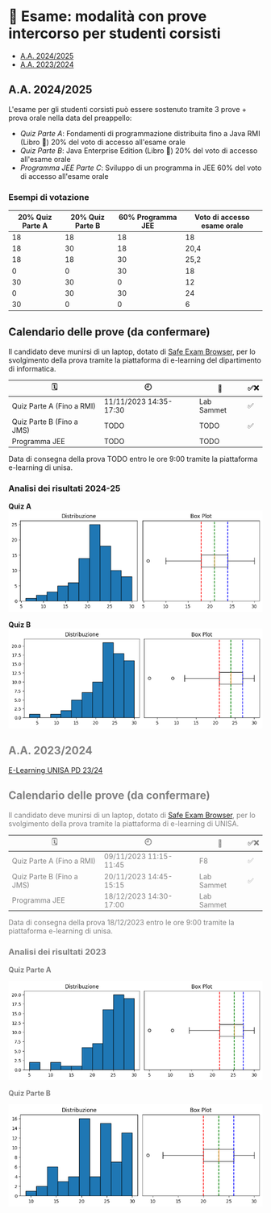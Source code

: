 # 📝 Esame: modalità con prove intercorso per studenti corsisti

  - [A.A. 2024/2025](#aa-20242025)
  - [A.A. 2023/2024](#aa-20232024)
## A.A. 2024/2025

L'esame per gli studenti corsisti può essere sostenuto tramite 3 prove + prova orale nella data del preappello:

- _Quiz Parte A_: Fondamenti di programmazione distribuita fino a Java RMI (Libro 📕) 20% del voto di accesso all'esame orale
- _Quiz Parte B_: Java Enterprise Edition (Libro 📗) 20% del voto di accesso all'esame orale
- _Programma JEE Parte C_: Sviluppo di un programma in JEE 60% del voto di accesso all'esame orale

### Esempi di votazione

|20% Quiz Parte A | 20% Quiz Parte B | 60% Programma JEE |Voto di accesso esame orale|
|-------|--------|--------|---------|
|18	|18	|18	|18|
|18	|30	|18	|20,4|
|18	|18	|30	|25,2|
|0	|0	|30	|18|
|30	|30	|0	|12|
|0	|30	|30	|24|
|30	|0	|0	|6|

## Calendario delle prove (da confermare)

Il candidato deve munirsi di un laptop, dotato di [Safe Exam Browser](https://safeexambrowser.org/), per lo svolgimento della prova tramite la piattaforma di e-learning del dipartimento di informatica.

|🗓️ | 🕘 | 📍| ✅❌ |
---------|----------|--------|-------|
Quiz Parte A (Fino a RMI)| 11/11/2023 14:35-17:30 | Lab Sammet | ✅|
Quiz Parte B (Fino a JMS)| TODO | TODO | ✅ |
Programma JEE | TODO | TODO |  |

Data di consegna della prova TODO entro le ore 9:00 tramite la piattaforma e-learning di unisa.

### Analisi dei risultati 2024-25

**Quiz A**
![quiz-a-2024](https://github.com/spagnuolocarmine/programmazione-distribuita/raw/main/data/scores/quiz-a-2024.png)

**Quiz B**
![quiz-b-2024](https://github.com/spagnuolocarmine/programmazione-distribuita/raw/main/data/scores/quiz-b-2024.png)


<span style="color: gray;">

## A.A. 2023/2024

[E-Learning UNISA PD 23/24](https://elearning.unisa.it/course/view.php?id=7552)


## Calendario delle prove (da confermare)

Il candidato deve munirsi di un laptop, dotato di [Safe Exam Browser](https://safeexambrowser.org/), per lo svolgimento della prova tramite la piattaforma di e-learning di UNISA.

|🗓️ | 🕘 | 📍| ✅❌ |
---------|----------|--------|-------|
Quiz Parte A (Fino a RMI)| 09/11/2023 11:15-11:45 | F8 | ✅|
Quiz Parte B (Fino a JMS)| 20/11/2023 14:45-15:15 | Lab Sammet | ✅ |
Programma JEE | 18/12/2023 14:30-17:00 | Lab Sammet |  |

Data di consegna della prova 18/12/2023 entro le ore 9:00 tramite la piattaforma e-learning di unisa.

### Analisi dei risultati 2023

**Quiz Parte A**

![quiz-a-2023](https://github.com/spagnuolocarmine/programmazione-distribuita/raw/main/data/scores/quiz-a_09_11_2023.png)

**Quiz Parte B**

![quiz-b-2023](https://github.com/spagnuolocarmine/programmazione-distribuita/raw/main/data/scores/quiz-b_20_11_2023.png)
</span>